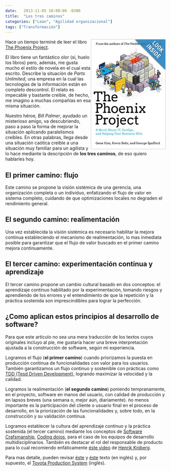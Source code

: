 ```yaml
---
date:   2013-11-05 10:00:00 -0300
title:  "Los tres caminos"
categories: ["Lean", "Agilidad organizacional"]
tags: ["Transformación"]
---
```


<a style="float: right;" href="https://www.amazon.com/The-Phoenix-Project-Helping-Business/dp/0988262592" title="Ver el libro en Amazon">
  <img src="/assets/posts/2013-11-05-los-tres-caminos-1.jpg" alt="Tapa del libro The Phoenix Project">
</a>

Hace un tiempo terminé de leer el libro [The Phoenix Project](https://itrevolution.com/books/phoenix-project-devops-book/).

El libro tiene un fantástico olor (si, huelo los libros) pero, además, me gusta mucho el estilo de novela en el cual esta escrito. Describe la situación de *Parts Unlimited*, una empresa en la cual las tecnologías de la información están en completo descontrol. El relato es impecable y bastante creíble, de hecho, me imagino a muchas compañías en esa misma situación.
<!--more-->

Nuestro héroe, *Bill Palmer*, ayudado un misterioso amigo, va descubriendo, paso a paso la forma de mejorar la situación aplicando paralelismos creíbles. En otras palabras, llega desde una situación caótica creíble a una situación muy familiar para un agilista y lo hace mediante la descripción de **los tres caminos**, de eso quiero hablarles hoy.

## El primer camino: flujo

Este camino se propone la visión sistémica de una gerencia, una organización completa o un individuo, enfatizando el flujo de valor en sistema completo, cuidando de que optimizaciones locales no degraden el rendimiento general.

## El segundo camino: realimentación

Una vez establecida la visión sistémica es necesario habilitar la mejora continua estableciendo el mecanismo de realimentación, lo mas inmediata posible para garantizar que el flujo de valor buscado en el primer camino mejora continuamente.

## El tercer camino: experimentación continua y aprendizaje

El tercer camino propone un cambio cultural basado en dos conceptos: el aprendizaje continuo habilitado por la experimentación, tomando riesgos y aprendiendo de los errores y el entendimiento de que la repetición y la práctica sostenida son imprescindibles para lograr la perfección.

## ¿Como aplican estos principios al desarrollo de software?

Para que este artículo no sea una mera traducción de los textos cuyos originales incluyo al pie, me gustaría hacer una breve interpretación ajustada a la construcción de software, según mi experiencia.

Logramos el flujo (**el primer camino**) cuando priorizamos la puesta en producción continua de funcionalidades con valor para los usuarios. También garantizamos un flujo continuo y sostenible con prácticas como [TDD (Tesd Driven Development)](https://es.wikipedia.org/wiki/Desarrollo_guiado_por_pruebas), logrando maximizar la velocidad y la calidad.

Logramos la realimentación (**el segundo camino**) poniendo tempranamente, en el proyecto, software en manos del usuario, con calidad de producción y en lapsos breves (una semana o, mejor aún, diariamente). ńo menos importante es la participación del cliente o usuario final en el proceso de desarrollo, en la priorización de las funcionalidades y, sobre todo, en la construcción y su validación continua.

Logramos establecer la cultura del aprendizaje continuo y la práctica sostenida (el tercer camino) mediante los conceptos de [Software Crafsmanship](https://manifesto.softwarecraftsmanship.org/), [Coding dojos](https://codingdojo.org/), para el caso de los equipos de desarrollo multidisciplinarios. También es destacar el rol del responsable de producto para lo cual  recomiendo enfáticamente [éste video](https://blog.crisp.se/2012/10/25/henrikkniberg/agile-product-ownership-in-a-nutshell) de [Henrik Kniberg](https://blog.crisp.se/author/henrikkniberg).

Para mas detalle, pueden revisar [éste](https://itrevolution.com/the-three-ways-principles-underpinning-devops/) y [éste](https://itrevolution.com/a-personal-reinterpretation-of-the-three-ways/) texto (en inglés) y, por supuesto, el [Toyota Production System](https://en.wikipedia.org/wiki/Toyota_Production_System) (inglés).
